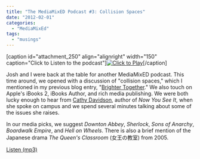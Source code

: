 ```yaml
---
title: "The MediaMixED Podcast #3: Collision Spaces"
date: "2012-02-01"
categories: 
  - "MediaMixEd"
tags: 
  - "musings"
---
```


\[caption id="attachment\_250" align="alignright" width="150" caption="Click to Listen to the podcast"\][![Click to Play](images/mmepodcast.png "MediaMixED Podcast")](http://media.dartmouth.edu/~ahelm/mediamixed/AJMME-2012-01-27.mp3)\[/caption\]

Josh and I were back at the table for another MediaMixED podcast. This time around, we opened with a discussion of "collision spaces," which I mentioned in my previous blog entry, "[Brighter Together](http://mediamixed.wordpress.com/2012/01/26/brighter-together/ "Brighter Together")." We also touch on Apple's iBooks 2, iBooks Author, and rich media publishing. We were both lucky enough to hear from [Cathy Davidson](http://www.cathydavidson.com/), author of _Now You See It_, when she spoke on campus and we spend several minutes talking about some of the issues she raises.

In our media picks, we suggest _Downton Abbey_, _Sherlock_, _Sons of Anarchy_, _Boardwalk Empire_, and _Hell on Wheels_. There is also a brief mention of the Japanese drama _The Queen's Classroom_ (女王の教室) from 2005.

[Listen (mp3)](http://media.dartmouth.edu/~ahelm/mediamixed/AJMME-2012-01-27.mp3)
